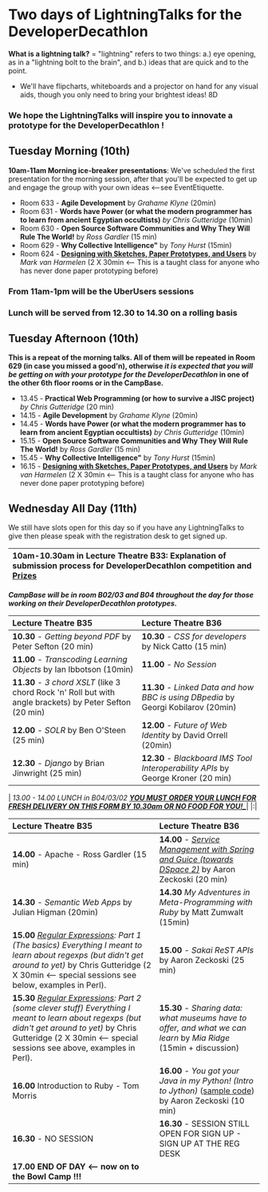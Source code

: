 # Two days of LightningTalks for the DeveloperDecathlon #

**What is a lightning talk?** = "lightning" refers to two things: a.) eye opening, as in a "lightning bolt to the brain", and b.) ideas that are quick and to the point.
  * We'll have flipcharts, whiteboards and a projector on hand for any visual aids, though you only need to bring your brightest ideas! 8D

### We hope the LightningTalks will inspire you to innovate a prototype for the DeveloperDecathlon ! ###


## Tuesday Morning (10th) ##
**10am-11am Morning ice-breaker presentations**: We've scheduled the first presentation for the morning session, after that you'll be expected to get up and engage the group with your own ideas <--see EventEtiquette.

  * Room 633 - **Agile Development** by _Grahame Klyne_ (20min)
  * Room 631 - **Words have Power (or what the modern programmer has to learn from ancient Egyptian occultists)** _by Chris Gutteridge_ (10min)
  * Room 630 - **Open Source Software Communities and Why They Will Rule The World!** by _Ross Gardler_ (15 min)
  * Room 629 - **Why Collective Intelligence"** by _Tony Hurst_ (15min)
  * Room 624 - **[Designing with Sketches, Paper Prototypes, and Users](http://code.google.com/p/developerhappinessdays/wiki/PaperPrototypes)** by _Mark van Harmelen_ (2 X 30min <-- This is a taught class for anyone who has never done paper prototyping before)

### From 11am-1pm will be the UberUsers sessions ###

### Lunch will be served from 12.30 to 14.30 on a rolling basis ###

## Tuesday Afternoon (10th) ##
**This is a repeat of the morning talks.  All of them will be repeated in Room 629 (in case you missed a good'n), otherwise _it is expected that you will be getting on with your prototype for the DeveloperDecathlon_ in one of the other 6th floor rooms or in the CampBase.**

  * 13.45 - **Practical Web Programming (or how to survive a JISC project)** _by Chris Gutteridge_ (20 min)
  * 14.15 - **Agile Development** by _Grahame Klyne_ (20min)
  * 14.45 - **Words have Power (or what the modern programmer has to learn from ancient Egyptian occultists)** _by Chris Gutteridge_ (10min)
  * 15.15 - **Open Source Software Communities and Why They Will Rule The World!** by _Ross Gardler_ (15 min)
  * 15.45 - **Why Collective Intelligence"** by _Tony Hurst_ (15min)
  * 16.15 - **[Designing with Sketches, Paper Prototypes, and Users](http://code.google.com/p/developerhappinessdays/wiki/PaperPrototypes)** by _Mark van Harmelen_ (2 X 30min <-- This is a taught class for anyone who has never done paper prototyping before)

## Wednesday All Day (11th) ##

We still have slots open for this day so if you have any LightningTalks to give then please speak with the registration desk to get signed up.

| **10am-10.30am in Lecture Theatre B33: Explanation of submission process for DeveloperDecathlon competition and [Prizes](http://code.google.com/p/developerhappinessdays/wiki/Prizes_at_dev8D)** |
|:-------------------------------------------------------------------------------------------------------------------------------------------------------------------------------------------------|

**_CampBase will be in room B02/03 and B04 throughout the day for those working on their DeveloperDecathlon prototypes._**

| **Lecture Theatre B35** | **Lecture Theatre B36** |
|:------------------------|:------------------------|
| **10.30** - _Getting beyond PDF_ by Peter Sefton (20 min) | **10.30** - _CSS for developers_ by Nick Catto (15 min) |
| **11.00** - _Transcoding Learning Objects_ by Ian Ibbotson (10min) | **11.00** - _No Session_|
| **11.30** - _3 chord XSLT_ (like 3 chord Rock 'n' Roll but with angle brackets) by Peter Sefton (20 min) | **11.30** - _Linked Data and how BBC is using DBpedia_ by Georgi Kobilarov (20min)|
| **12.00** - _SOLR_ by Ben O'Steen (25 min) | **12.00** - _Future of Web Identity_ by David Orrell (20min) |
| **12.30** - _Django_ by Brian Jinwright (25 min) | **12.30** - _Blackboard IMS Tool Interoperability APIs_ by George Kroner (20 min)|

| _13.00 - 14.00 LUNCH in B04/03/02 **[YOU MUST ORDER YOUR LUNCH FOR FRESH DELIVERY ON THIS FORM BY 10.30am OR NO FOOD FOR YOU!\_](http://spreadsheets.google.com/viewform?key=pF5wfoKZ_KIYw2F7eBwauXg)**_|
|:|

| **Lecture Theatre B35** | **Lecture Theatre B36** |
|:------------------------|:------------------------|
| **14.00** - Apache - Ross Gardler (15 min) | **14.00** - _[Service Management with Spring and Guice (towards DSpace 2)](http://wiki.dspace.org/index.php/DSpace_2.0/Kernel)_ by Aaron Zeckoski (20 min) |
| **14.30** - _Semantic Web Apps_ by Julian Higman (20min) | **14.30** _My Adventures in Meta-Programming with Ruby_ by Matt Zumwalt (15min)|
| **15.00** _[Regular Expressions](RegExps.md): Part 1 (The basics) Everything I meant to learn about regexps (but didn't get around to yet)_ by Chris Gutteridge (2 X 30min <-- special sessions see below, examples in Perl). | **15.00** -  _Sakai ReST APIs_ by Aaron Zeckoski (25 min) |
| **15.30** _[Regular Expressions](RegExps.md): Part 2 (some clever stuff) Everything I meant to learn about regexps (but didn't get around to yet)_ by Chris Gutteridge (2 X 30min <-- special sessions see above, examples in Perl). | **15.30** -   _Sharing data: what museums have to offer, and what we can learn_ by _Mia Ridge_ (15min + discussion) |
| **16.00** Introduction to Ruby - Tom Morris| **16.00** - _You got your Java in my Python! (Intro to Jython)_ ([sample code](http://developerhappinessdays.googlecode.com/files/jython.zip)) by Aaron Zeckoski (10 min) |
| **16.30**  - NO SESSION | **16.30** - SESSION STILL OPEN FOR SIGN UP - SIGN UP AT THE REG DESK |
| **17.00 END OF DAY <-- now on to the Bowl Camp !!!**|